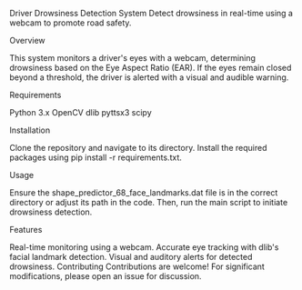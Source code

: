 Driver Drowsiness Detection System
Detect drowsiness in real-time using a webcam to promote road safety.

Overview

This system monitors a driver's eyes with a webcam, determining drowsiness based on the Eye Aspect Ratio (EAR). If the eyes remain closed beyond a threshold, the driver is alerted with a visual and audible warning.

Requirements

Python 3.x
OpenCV
dlib
pyttsx3
scipy

Installation


Clone the repository and navigate to its directory.
Install the required packages using pip install -r requirements.txt.

Usage

Ensure the shape_predictor_68_face_landmarks.dat file is in the correct directory or adjust its path in the code. Then, run the main script to initiate drowsiness detection.

Features

Real-time monitoring using a webcam.
Accurate eye tracking with dlib's facial landmark detection.
Visual and auditory alerts for detected drowsiness.
Contributing
Contributions are welcome! For significant modifications, please open an issue for discussion.

